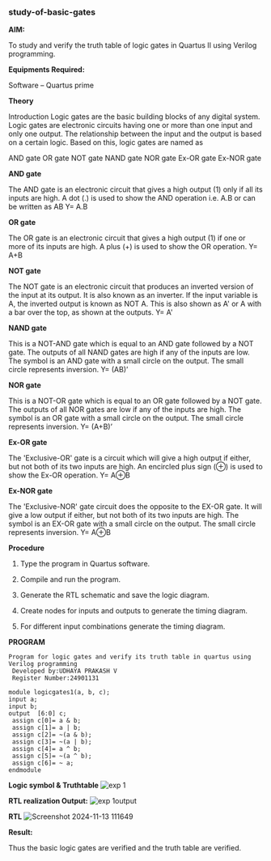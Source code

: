### study-of-basic-gates

**AIM:** 

To study and verify the truth table of logic gates in Quartus II using Verilog programming.

**Equipments Required:**

Software – Quartus prime 

**Theory**

Introduction Logic gates are the basic building blocks of any digital system. Logic gates are electronic circuits having one or more than one input and only one output. The relationship between the input and the output is based on a certain logic. Based on this, logic gates are named as

AND gate OR gate NOT gate NAND gate NOR gate Ex-OR gate Ex-NOR gate

**AND gate**

The AND gate is an electronic circuit that gives a high output (1) only if all its inputs are high. A dot (.) is used to show the AND operation i.e. A.B or can be written as AB
Y= A.B

**OR gate** 

The OR gate is an electronic circuit that gives a high output (1) if one or more of its inputs are high. A plus (+) is used to show the OR operation.
Y= A+B

**NOT gate**

The NOT gate is an electronic circuit that produces an inverted version of the input at its output. It is also known as an inverter. If the input variable is A, the inverted output is known as NOT A. This is also shown as A' or A with a bar over the top, as shown at the outputs.
Y= A'

**NAND gate**

This is a NOT-AND gate which is equal to an AND gate followed by a NOT gate. The outputs of all NAND gates are high if any of the inputs are low. The symbol is an AND gate with a small circle on the output. The small circle represents inversion.
Y= (AB)’

**NOR gate**

This is a NOT-OR gate which is equal to an OR gate followed by a NOT gate. The outputs of all NOR gates are low if any of the inputs are high. The symbol is an OR gate with a small circle on the output. The small circle represents inversion.
Y= (A+B)’

**Ex-OR gate**

The 'Exclusive-OR' gate is a circuit which will give a high output if either, but not both of its two inputs are high. An encircled plus sign (⊕) is used to show the Ex-OR operation.
Y= A⊕B

**Ex-NOR gate**

The 'Exclusive-NOR' gate circuit does the opposite to the EX-OR gate. It will give a low output if either, but not both of its two inputs are high. The symbol is an EX-OR gate with a small circle on the output. The small circle represents inversion.
Y= A⊕B

**Procedure** 

1.	Type the program in Quartus software.

2.	Compile and run the program.

3.	Generate the RTL schematic and save the logic diagram.

4.	Create nodes for inputs and outputs to generate the timing diagram.

5.	For different input combinations generate the timing diagram.


**PROGRAM**
```
Program for logic gates and verify its truth table in quartus using Verilog programming
 Developed by:UDHAYA PRAKASH V
 Register Number:24901131
 ```
```
module logicgates1(a, b, c); 
input a; 
input b; 
output  [6:0] c; 
 assign c[0]= a & b; 
 assign c[1]= a | b; 
 assign c[2]= ~(a & b); 
 assign c[3]= ~(a | b); 
 assign c[4]= a ^ b; 
 assign c[5]= ~(a ^ b); 
 assign c[6]= ~ a; 
endmodule
```
**Logic symbol & Truthtable**
![exp 1](https://github.com/user-attachments/assets/56e18c27-0711-4e7f-b29c-d22a28d7da2b)



**RTL realization Output:** 
![exp 1output](https://github.com/user-attachments/assets/58e75ea9-6daa-42d0-b95e-1f25313f91b2)



**RTL**
![Screenshot 2024-11-13 111649](https://github.com/user-attachments/assets/4e0aad8d-02c8-4100-ae0d-89c52c487286)


**Result:**

Thus the basic logic gates are verified and the truth table are verified.

